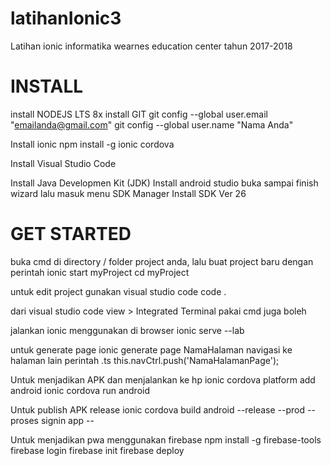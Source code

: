 # latihanIonic3
Latihan ionic informatika wearnes education center tahun 2017-2018 


INSTALL
=====================================================
install NODEJS LTS 8x
install GIT
 git config --global user.email "emailanda@gmail.com"
 git config --global user.name "Nama Anda"


Install ionic
 npm install -g ionic cordova

Install Visual Studio Code

Install Java Developmen Kit (JDK)
Install android studio
 buka sampai finish wizard lalu masuk menu SDK Manager Install SDK Ver 26


GET STARTED
===================================================
buka cmd di directory / folder project anda, lalu buat project baru dengan perintah
 ionic start myProject
 cd myProject

untuk edit project gunakan visual studio code
 code .

dari visual studio code view > Integrated Terminal pakai cmd juga boleh

jalankan ionic menggunakan di browser 
 ionic serve --lab

untuk generate page
 ionic generate page NamaHalaman
navigasi ke halaman lain perintah .ts
 this.navCtrl.push('NamaHalamanPage');

Untuk menjadikan APK dan menjalankan ke hp
 ionic cordova platform add android
 ionic cordova run android

Untuk publish APK release
 ionic cordova build android --release --prod
 -- proses signin app --

Untuk menjadikan pwa menggunakan firebase
 npm install -g firebase-tools
 firebase login
 firebase init
 firebase deploy




